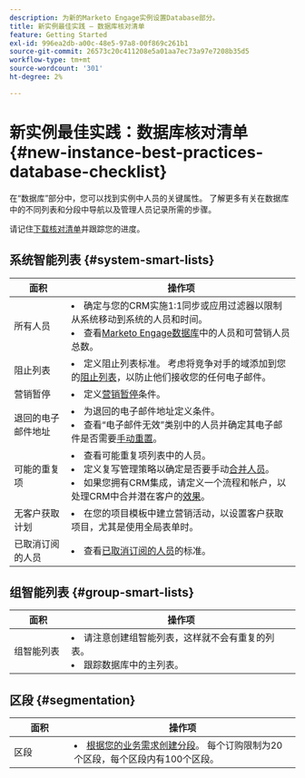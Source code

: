 ```yaml
---
description: 为新的Marketo Engage实例设置Database部分。
title: 新实例最佳实践 — 数据库核对清单
feature: Getting Started
exl-id: 996ea2db-a00c-48e5-97a8-00f869c261b1
source-git-commit: 26573c20c411208e5a01aa7ec73a97e7208b35d5
workflow-type: tm+mt
source-wordcount: '301'
ht-degree: 2%

---
```


# 新实例最佳实践：数据库核对清单 {#new-instance-best-practices-database-checklist}

在“数据库”部分中，您可以找到实例中人员的关键属性。 了解更多有关在数据库中的不同列表和分段中导航以及管理人员记录所需的步骤。

请记住[下载核对清单](/help/marketo/getting-started/implementing-a-new-marketo-engage-instance/assets/adobe-marketo-engage-new-instance-admin-checklist.xlsx)并跟踪您的进度。

## 系统智能列表 {#system-smart-lists}

<table>
<thead>
  <tr>
    <th style="width:20%">面积</th>
    <th style="width:80%">操作项</th>
  </tr>
</thead>
<tbody>
  <tr>
    <td>所有人员</td>
    <td><li>确定与您的CRM实施1:1同步或应用过滤器以限制从系统移动到系统的人员和时间。</li>
    <li>查看<a href="https://experienceleague.adobe.com/docs/marketo/using/product-docs/core-marketo-concepts/smart-lists-and-static-lists/managing-people-in-smart-lists/database-dashboard.html?lang=zh-Hans" target="_blank">Marketo Engage数据库</a>中的人员和可营销人员总数。</li></td>
  </tr>
  <tr>
    <td>阻止列表</td>
    <td><li>定义阻止列表标准。 考虑将竞争对手的域添加到您的<a href="https://experienceleague.adobe.com/docs/marketo/using/product-docs/core-marketo-concepts/smart-lists-and-static-lists/managing-people-in-smart-lists/add-person-to-blocklist.html?lang=zh-Hans" target="_blank">阻止列表</a>，以防止他们接收您的任何电子邮件。</li></td>
  </tr>
  <tr>
    <td>营销暂停</td>
    <td><li>定义<a href="https://experienceleague.adobe.com/zh-hans/docs/marketo/using/product-docs/email-marketing/deliverability/understanding-unsubscribe#marketing-suspended" target="_blank">营销暂停</a>条件。</li></td>
  </tr>
  <tr>
    <td>退回的电子邮件地址 </td>
    <td><li>为退回的电子邮件地址定义条件。</li>
    <li>查看“电子邮件无效”类别中的人员并确定其电子邮件是否需要<a href="https://experienceleague.adobe.com/docs/marketo/using/product-docs/email-marketing/deliverability/hard-and-soft-bounces-in-email.html?lang=zh-Hans" target="_blank">手动重置</a>。</li></td>
  </tr>
  <tr>
    <td>可能的重复项</td>
    <td><li>查看可能重复项列表中的人员。</li>
    <li>定义复写管理策略以确定是否要手动<a href="https://experienceleague.adobe.com/docs/marketo/using/product-docs/core-marketo-concepts/smart-lists-and-static-lists/managing-people-in-smart-lists/find-and-merge-duplicate-people.html?lang=zh-Hans" target="_blank">合并人员</a>。</li>
    <li>如果您拥有CRM集成，请定义一个流程和帐户，以处理CRM中合并潜在客户的<a href="https://experienceleague.adobe.com/zh-hans/docs/marketo/using/product-docs/core-marketo-concepts/smart-lists-and-static-lists/managing-people-in-smart-lists/find-and-merge-duplicate-people#effect-in-salesforce" target="_blank">效果</a>。</li></td>
  </tr>
  <tr>
    <td>无客户获取计划</td>
    <td><li>在您的项目模板中建立营销活动，以设置客户获取项目，尤其是使用全局表单时。</li></td>
  </tr>
  <tr>
    <td>已取消订阅的人员</td>
    <td><li>查看<a href="https://experienceleague.adobe.com/docs/marketo/using/product-docs/email-marketing/deliverability/understanding-unsubscribe.html?lang=zh-Hans" target="_blank">已取消订阅的人员</a>的标准。</li></td>
  </tr>
</tbody>
</table>

## 组智能列表 {#group-smart-lists}

<table>
<thead>
  <tr>
    <th style="width:20%">面积</th>
    <th style="width:80%">操作项</th>
  </tr>
</thead>
<tbody>
  <tr>
    <td>组智能列表</td>
    <td><li>请注意创建组智能列表，这样就不会有重复的列表。</li>
    <li>跟踪数据库中的主列表。</li></td>
  </tr>
</tbody>
</table>

## 区段 {#segmentation}

<table>
<thead>
  <tr>
    <th style="width:21%">面积</th>
    <th style="width:79%">操作项</th>
  </tr>
</thead>
<tbody>
  <tr>
    <td>区段</td>
    <td><li><a href="https://experienceleague.adobe.com/docs/marketo/using/product-docs/personalization/segmentation-and-snippets/segmentation/create-a-segmentation.html?lang=zh-Hans" target="_blank">根据您的业务需求创建分段</a>。 每个订购限制为20个区段，每个区段内有100个区段。</li></td>
  </tr>
</tbody>
</table>
